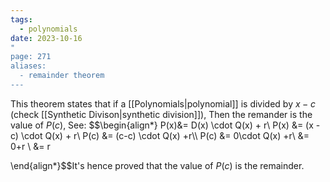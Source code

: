 ```yaml
---
tags:
  - polynomials
date: 2023-10-16
"
page: 271
aliases:
  - remainder theorem
---
```

This theorem states that if a [[Polynomials|polynomial]] is divided by $x - c$ (check [[Synthetic Divison|synthetic division]]), Then the remander is the value of $P(c)$, See:
$$\begin{align*}
P(x)&= D(x) \cdot Q(x) + r\\
P(x) &= (x - c) \cdot Q(x) + r\\
P(c) &= (c-c) \cdot Q(x) +r\\\\
P(c) &= 0\cdot Q(x) +r\\ &= 0+r \\
&= r


\end{align*}$$It's hence proved that the value of $P(c)$ is the remainder.